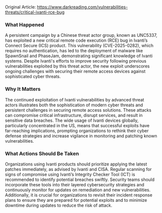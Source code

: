 Original Article: https://www.darkreading.com/vulnerabilities-threats/critical-ivanti-rce-bug

### What Happened
A persistent campaign by a Chinese threat actor group, known as UNC5337, has exploited a new critical remote code execution (RCE) bug in Ivanti’s Connect Secure (ICS) product. This vulnerability (CVE-2025-0282), which requires no authentication, has led to the deployment of malware like SpawnSnail and PhaseJam, demonstrating significant knowledge of Ivanti systems. Despite Ivanti's efforts to improve security following previous vulnerabilities exploited by this threat actor, the new exploit underscores ongoing challenges with securing their remote access devices against sophisticated cyber threats.

### Why It Matters
The continued exploitation of Ivanti vulnerabilities by advanced threat actors illustrates both the sophistication of modern cyber threats and persistent challenges in securing remote access solutions. These attacks can compromise critical infrastructure, disrupt services, and result in sensitive data breaches. The wide usage of Ivanti devices globally, particularly concentrated in the US, means that successful exploits have far-reaching implications, prompting organizations to rethink their cyber defense strategies and increase vigilance in monitoring and patching known vulnerabilities.

### What Actions Should Be Taken
Organizations using Ivanti products should prioritize applying the latest patches immediately, as advised by Ivanti and CISA. Regular scanning for signs of compromise using Ivanti’s Integrity Checker Tool (ICT) is recommended to identify potential breaches swiftly. Security teams should incorporate these tools into their layered cybersecurity strategies and continuously monitor for updates on remediation and new vulnerabilities. Additionally, it is crucial for organizations to revisit their incident response plans to ensure they are prepared for potential exploits and to minimize downtime during updates to reduce the risk of attack.